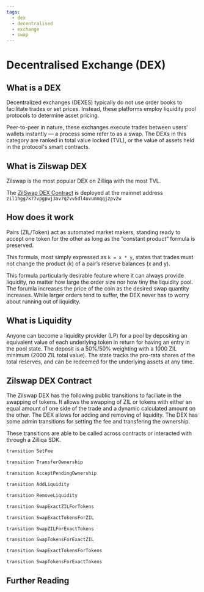 ```yaml
---
tags:
  - dex
  - decentralised
  - exchange
  - swap
---
```


# Decentralised Exchange (DEX)

## What is a DEX

Decentralized exchanges (DEXES) typically do not use order books to facilitate trades or set prices. Instead, these platforms employ liquidity pool protocols to determine asset pricing.

Peer-to-peer in nature, these exchanges execute trades between users’ wallets instantly — a process some refer to as a swap. The DEXs in this category are ranked in total value locked (TVL), or the value of assets held in the protocol's smart contracts.

## What is Zilswap DEX

Zilswap is the most popular DEX on Zilliqa with the most TVL.

The [ZilSwap DEX Contract](https://viewblock.io/zilliqa/address/zil1hgg7k77vpgpwj3av7q7vv5dl4uvunmqqjzpv2w?tab=code) is deployed at the mainnet address ```zil1hgg7k77vpgpwj3av7q7vv5dl4uvunmqqjzpv2w```

## How does it work

Pairs (ZIL/Token) act as automated market makers, standing ready to accept one token for the other as long as the “constant product” formula is preserved.

This formula, most simply expressed as ```k = x * y```, states that trades must not change the product (k) of a pair’s reserve balances (x and y).

This formula particularly desirable feature where it can always provide liquidity, no matter how large the order size nor how tiny the liquidity pool. The forumla increases the price of the coin as the desired swap quantity increases. While larger orders tend to suffer, the DEX never has to worry about running out of liquidity.

## What is Liquidity

Anyone can become a liquidity provider (LP) for a pool by depositing an equivalent value of each underlying token in return for having an entry in the pool state. The deposit is a 50%/50% weighting with a 1000 ZIL minimum (2000 ZIL total value). The state tracks the pro-rata shares of the total reserves, and can be redeemed for the underlying assets at any time.

## Zilswap DEX Contract

The Zilswap DEX has the following public transitions to faciliate in the swapping of tokens. It allows the swapping of ZIL or tokens with either an equal amount of one side of the trade and a dynamic calculated amount on the other. The DEX allows for adding and removing of liquidity. The DEX has some admin transitions for setting the fee and transfering the ownership.

These transitions are able to be called across contracts or interacted with through a Zilliqa SDK.

```ocaml
transition SetFee

transition TransferOwnership

transition AcceptPendingOwnership

transition AddLiquidity

transition RemoveLiquidity

transition SwapExactZILForTokens

transition SwapExactTokensForZIL

transition SwapZILForExactTokens

transition SwapTokensForExactZIL

transition SwapExactTokensForTokens

transition SwapTokensForExactTokens
```

## Further Reading
